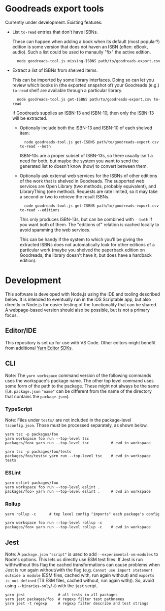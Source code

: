 # Goodreads export tools

Currently under development. Existing features:

* List `to-read` entries that don't have ISBNs.

    These can happen when adding a book when its default (most popular?) edition
    is some version that does not haven an ISBN (often: eBook, audio). Such a
    list could be used to manaully "fix" the active edition.

        node goodreads-tool.js missing-ISBNS path/to/goodreads-export.csv

* Extract a list of ISBNs from shelved items.

    This can be imported by some library interfaces. Doing so can let you review
    which books in (the exported snapshot of) your Goodreads (e.g.) `to-read`
    shelf are available through a particular library.

        node goodreads-tool.js get-ISBNS path/to/goodreads-export.csv to-read

    If Goodreads supplies an ISBN-13 and ISBN-10, then only the ISBN-13 will be
    extracted.

    * Optionally include both the ISBN-13 and ISBN-10 of each shelved item:

            node goodreads-tool.js get-ISBNS path/to/goodreads-export.csv to-read --both

        ISBN-10s are a proper subset of ISBN-13s, so there usually isn't a need
        for both, but maybe the system you want to send the generated list to
        doesn't know (how) to convert between them.

    * Optionally ask external web services for the ISBNs of other editions of
      the work that is shelved in Goodreads. The supported web services are Open
      Library (two methods, probably equivalent), and LibraryThing (one method).
      Requests are rate limited, so it may take a second or two to retrieve the
      result ISBNs.

            node goodreads-tool.js get-ISBNS path/to/goodreads-export.csv to-read --editions

        This only produces ISBN-13s, but can be combined with `--both` if you
        want both of them. The "editions of" relation is cached locally to avoid
        spamming the web services.

        This can be handy if the system to which you'll be giving the extracted
        ISBNs does not automatically look for other editions of a particular work
        (maybe you shelved the paperback edition on Goodreads, the library doesn't
        have it, but does have a hardback edition).

# Development

This software is developed with Node.js using the IDE and tooling described
below. It is intended to eventually run in the iOS Scriptable app, but also
directly in Node.js for easier testing of the functionality that can be shared.
A webpage-based version should also be possible, but is not a primary focus.

## Editor/IDE

This repository is set up for use with VS Code. Other editors might benefit from
additional [Yarn Editor SDKs][sdks].

[sdks]: https://yarnpkg.com/getting-started/editor-sdks

## CLI

Note: The `yarn workspace` command version of the following commands uses the
workspace's package name. The other top level command uses some form of the path
to the package. These might not always be the same (i.e. `package.json` `"name"`
can be different from the name of the directory that contains the
`package.json`).

### TypeScript

Note: Files under `tests/` are not included in the package-level
`tsconfig.json`. Those must be processed separately, as shown below.

    yarn tsc -p packages/foo
    yarn workspace foo run --top-level tsc
    packages/foo> yarn run --top-level tsc          # cwd in workspace

    yarn tsc -p packages/foo/tests
    packages/foo/tests> yarn run --top-level tsc    # cwd in workspace tests

### ESLint

    yarn eslint packages/foo
    yarn workspace foo run --top-level eslint .
    packages/foo> yarn run --top-level eslint .     # cwd in workspace

### Rollup

    yarn rollup -c      # top level config "imports" each package's config

    yarn workspace foo run --top-level rollup -c
    packages/foo> yarn run --top-level rollup -c    # cwd in workspace

## Jest

Note: A `package.json` `"script"` is used to add `--experimental-vm-modules` to
Node's options. This lets us directly use ESM test files. If Jest is run
with/without this flag the cached transformations can cause problems when Jest
is run again without/with the flag (e.g. `Cannot use import statement outside a
module` (ESM files, cached with, run again without) and `exports is not defined`
(TS ESM files, cached without, run again with)). So, avoid using
`--binaries-only`/`-B` with the `jest` script.

    yarn jest               # all tests in all packages
    yarn jest packages/foo  # regexp filter test pathnames
    yarn jest -t regexp     # regexp filter describe and test strings
